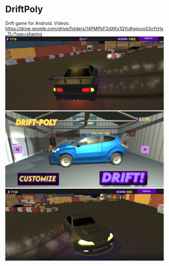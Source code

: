 # DriftPoly
Drift game for Android.
Videos:
https://drive.google.com/drive/folders/14PMPbF2dXKs1QYu8gqcvoS3vYrHx_7Lr?usp=sharing
![image](https://raw.githubusercontent.com/PolGs/DriftPoly/main/Captura%20de%20pantalla%202022-01-29%20192227.png)
![image](https://raw.githubusercontent.com/PolGs/DriftPoly/main/Captura%20de%20pantalla%202022-01-29%20192056.png)
![image](https://raw.githubusercontent.com/PolGs/DriftPoly/main/Captura%20de%20pantalla%202022-01-29%20192200.png)

